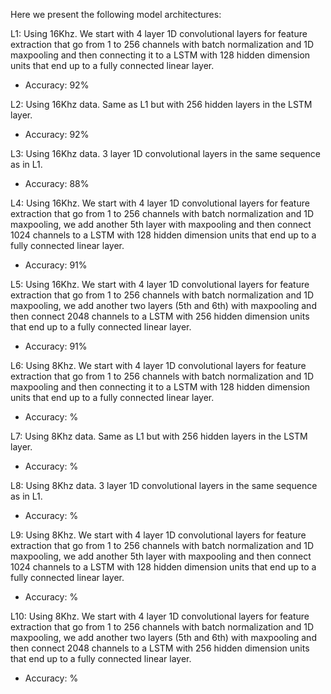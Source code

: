 Here we present the following model architectures:

L1: Using 16Khz. We start with 4 layer 1D convolutional layers for feature extraction that go from 1 to 256 channels with batch normalization and 1D maxpooling and then connecting it to a LSTM with 128 hidden dimension units that end up to a fully connected linear layer.
  * Accuracy: 92%

L2: Using 16Khz data. Same as L1 but with 256 hidden layers in the LSTM layer.
  * Accuracy: 92%

L3: Using 16Khz data. 3 layer 1D convolutional layers in the same sequence as in L1.
  * Accuracy: 88%

L4: Using 16Khz. We start with 4 layer 1D convolutional layers for feature extraction that go from 1 to 256 channels with batch normalization and 1D maxpooling, we add another 5th layer with maxpooling and then connect 1024 channels to a LSTM with 128 hidden dimension units that end up to a fully connected linear layer.
  * Accuracy: 91%

L5: Using 16Khz. We start with 4 layer 1D convolutional layers for feature extraction that go from 1 to 256 channels with batch normalization and 1D maxpooling, we add another two layers (5th and 6th) with maxpooling and then connect 2048 channels to a LSTM with 256 hidden dimension units that end up to a fully connected linear layer.
  * Accuracy: 91%

L6: Using 8Khz. We start with 4 layer 1D convolutional layers for feature extraction that go from 1 to 256 channels with batch normalization and 1D maxpooling and then connecting it to a LSTM with 128 hidden dimension units that end up to a fully connected linear layer.
  * Accuracy: %

L7: Using 8Khz data. Same as L1 but with 256 hidden layers in the LSTM layer.
  * Accuracy: %

L8: Using 8Khz data. 3 layer 1D convolutional layers in the same sequence as in L1.
  * Accuracy: %

L9: Using 8Khz. We start with 4 layer 1D convolutional layers for feature extraction that go from 1 to 256 channels with batch normalization and 1D maxpooling, we add another 5th layer with maxpooling and then connect 1024 channels to a LSTM with 128 hidden dimension units that end up to a fully connected linear layer.
  * Accuracy: %

L10: Using 8Khz. We start with 4 layer 1D convolutional layers for feature extraction that go from 1 to 256 channels with batch normalization and 1D maxpooling, we add another two layers (5th and 6th) with maxpooling and then connect 2048 channels to a LSTM with 256 hidden dimension units that end up to a fully connected linear layer.
  * Accuracy: %
